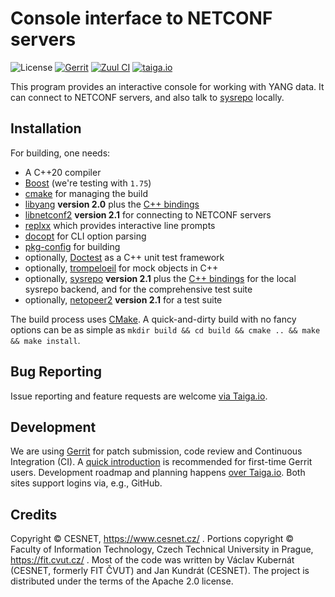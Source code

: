 # Console interface to NETCONF servers

![License](https://img.shields.io/github/license/CESNET/netconf-cli)
[![Gerrit](https://img.shields.io/badge/patches-via%20Gerrit-blue)](https://gerrit.cesnet.cz/q/project:CzechLight/netconf-cli)
[![Zuul CI](https://img.shields.io/badge/zuul-checked-green)](https://zuul.gerrit.cesnet.cz/t/public/buildsets?project=CzechLight/netconf-cli)
[![taiga.io](https://img.shields.io/badge/bugs-via%20taiga.io-blue)](https://tree.taiga.io/project/jktjkt-netconf-cli)

This program provides an interactive console for working with YANG data.
It can connect to NETCONF servers, and also talk to [sysrepo](http://www.sysrepo.org/) locally.

## Installation

For building, one needs:

* A C++20 compiler
* [Boost](https://www.boost.org/) (we're testing with `1.75`)
* [cmake](https://cmake.org/download/) for managing the build
* [libyang](https://github.com/CESNET/libyang) **version 2.0** plus the [C++ bindings](https://github.com/CESNET/libyang-cpp)
* [libnetconf2](https://github.com/CESNET/libnetconf2) **version 2.1** for connecting to NETCONF servers
* [replxx](https://github.com/AmokHuginnsson/replxx) which provides interactive line prompts
* [docopt](https://github.com/docopt/docopt.cpp) for CLI option parsing
* [pkg-config](https://www.freedesktop.org/wiki/Software/pkg-config/) for building
* optionally, [Doctest](https://github.com/onqtam/doctest/) as a C++ unit test framework
* optionally, [trompeloeil](https://github.com/rollbear/trompeloeil) for mock objects in C++
* optionally, [sysrepo](https://github.com/sysrepo/sysrepo/) **version 2.1** plus the [C++ bindings](https://github.com/sysrepo/sysrepo-cpp) for the local sysrepo backend, and for the comprehensive test suite
* optionally, [netopeer2](https://github.com/CESNET/netopeer2) **version 2.1** for a test suite

The build process uses [CMake](https://cmake.org/runningcmake/).
A quick-and-dirty build with no fancy options can be as simple as `mkdir build && cd build && cmake .. && make && make install`.

## Bug Reporting

Issue reporting and feature requests are welcome [via Taiga.io](https://tree.taiga.io/project/jktjkt-netconf-cli/issues?status=1900205,1900206,1900207).

## Development

We are using [Gerrit](https://gerrit.cesnet.cz/q/project:CzechLight%252Fnetconf-cli+status:open) for patch submission, code review and Continuous Integration (CI).
A [quick introduction](https://gerrit.cesnet.cz/Documentation/intro-user.html) is recommended for first-time Gerrit users.
Development roadmap and planning happens [over Taiga.io](https://tree.taiga.io/project/jktjkt-netconf-cli/kanban).
Both sites support logins via, e.g., GitHub.

## Credits

Copyright © CESNET, https://www.cesnet.cz/ .
Portions copyright © Faculty of Information Technology, Czech Technical University in Prague, https://fit.cvut.cz/ .
Most of the code was written by Václav Kubernát (CESNET, formerly FIT ČVUT) and Jan Kundrát (CESNET).
The project is distributed under the terms of the Apache 2.0 license.
